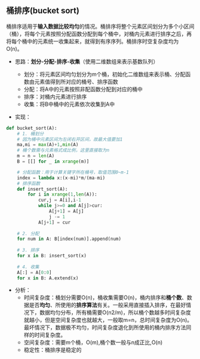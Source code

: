 ## 桶排序(bucket sort)
桶排序适用于**输入数据比较均匀**的情况。桶排序将整个元素区间划分为多个小区间（桶），将每个元素按照分配函数分配到每个桶中，对桶内元素进行排序之后，再将每个桶中的元素统一收集起来，就得到有序序列。桶排序时空复杂度均为O(n)。

- 思路：**划分-分配-排序-收集**（使用二维数组来表示基数队列）
    - 划分：将元素区间均匀划分为m个桶，初始化二维数组来表示桶、分配函数由元素值得到所对应的桶号、排序函数
    - 分配：将A中的元素按照非配函数分配到对应的桶中
    - 排序：对桶内元素进行排序
    - 收集：将B中桶中的元素依次收集到A中 

- 实现：

```python
def bucket_sort(A):
    # 1. 桶划分 
    # 因为桶中元素区间为左闭右开区间，故最大值要加1
    ma,mi = max(A)+1,min(A)
    # 桶个数需与元素格式成比例，这里直接取为n
    m = n = len(A)
    B = [[] for _ in xrange(m)]

    # 分配函数：用于计算关键字所在桶号，取值范围0~m-1
    index = lambda x:(x-mi)*m/(ma-mi) 
    # 排序函数
    def insert_sort(A):
        for i in xrange(1,len(A)):
            cur,j = A[i],i-1
            while j>=0 and A[j]>cur:
                A[j+1] = A[j]
                j -= 1
            A[j+1] = cur
    
    # 2. 分配
    for num in A: B[index(num)].append(num)
        
    # 3. 排序
    for x in B: insert_sort(x)
    
    # 4. 收集
    A[:] = A[0:0]
    for x in B: A.extend(x)
```
- 分析：
    - 时间复杂度：桶划分需要O(n)，桶收集需要O(n)，桶内排序和**桶个数**、数据是否**均匀**、所使用的**排序算法**有关。一般采用直接插入排序，在最好情况下，数据均匀分布，所有桶需要O(n2/m)，所以桶个数越多时间复杂度就越小，但是空间复杂度也就越大，一般取m=n，总时间复杂度为O(n)。最坏情况下，数据极不均匀，时间复杂度退化到所使用的桶内排序方法同样的时间复杂度。
    - 空间复杂度：需要m个桶，O(m),桶个数一般与n成正比,O(n)
    - 稳定性：桶排序是稳定的
